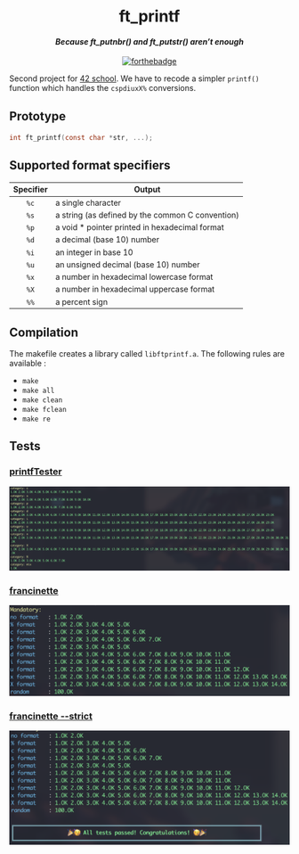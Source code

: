 <div align="center">

# ft_printf
#### *Because ft_putnbr() and ft_putstr() aren’t enough*

[![forthebadge](https://forthebadge.com/images/badges/no-ragrets.svg)](https://forthebadge.com)
</div>

Second project for [42 school](https://42.fr/en/homepage/). We have to recode a simpler `printf()` function which handles the `cspdiuxX%` conversions. 

## Prototype

```c
int ft_printf(const char *str, ...);
```

## Supported format specifiers

| Specifier | Output |
| :-------: | ---- |
| `%c` | a single character |
| `%s` | a string (as defined by the common C convention) |
| `%p` | a void * pointer printed in hexadecimal format |
| `%d` | a decimal (base 10) number |
| `%i` | an integer in base 10 |
| `%u` | an unsigned decimal (base 10) number |
| `%x` | a number in hexadecimal lowercase format |
| `%X` | a number in hexadecimal uppercase format |
| `%%` | a percent sign |

## Compilation

The makefile creates a library called `libftprintf.a`. The following rules are available : 
* `make`
* `make all`
* `make clean`
* `make fclean`
* `make re`

## Tests

### [printfTester](https://github.com/Tripouille/printfTester)
![tripouille results](./img/tripouille.png)

### [francinette](https://github.com/xicodomingues/francinette/blob/master/testers/printf)
![francinette results](./img/francinette.png)

### [francinette --strict](https://github.com/xicodomingues/francinette/blob/master/testers/printf)
![francinette --strict results](./img/francinette_strict.png)